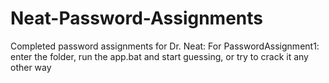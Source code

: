 # Neat-Password-Assignments
Completed password assignments for Dr. Neat:
For PasswordAssignment1: enter the folder, run the app.bat and start guessing, or try to crack it any other way
